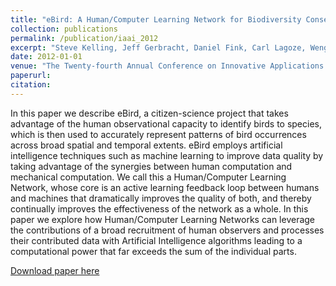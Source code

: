 ```yaml
---
title: "eBird: A Human/Computer Learning Network for Biodiversity Conservation and Research."
collection: publications
permalink: /publication/iaai_2012
excerpt: "Steve Kelling, Jeff Gerbracht, Daniel Fink, Carl Lagoze, Weng-Keen Wong, Jun Yu, Theodoros Damoulas, and Carla Gomes.  "
date: 2012-01-01
venue: "The Twenty-fourth Annual Conference on Innovative Applications of Artificial Intelligence (IAAI)"
paperurl:
citation:
---
```

In this paper we describe eBird, a citizen-science project that takes advantage of the human observational capacity to identify birds to species, which is then used to accurately represent patterns of bird occurrences across broad spatial and temporal extents. eBird employs artificial intelligence techniques such as machine learning to improve data quality by taking advantage of the synergies between human computation and mechanical computation. We call this a Human/Computer Learning Network, whose core is an active learning feedback loop between humans and machines that dramatically improves the quality of both, and thereby continually improves the effectiveness of the network as a whole. In this paper we explore how Human/Computer Learning Networks can leverage the contributions of a broad recruitment of human observers and processes their contributed data with Artificial Intelligence algorithms leading to a computational power that far exceeds the sum of the individual parts.

[Download paper here](https://github.com/zariable/zariable.github.io/blob/master/files/iaai_2012.pdf)